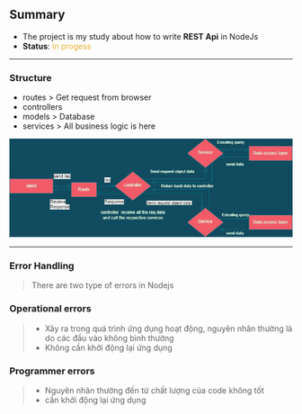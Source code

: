 ## Summary
* The project is my study about how to write **REST Api** in NodeJs
* **Status**: <span style="color:#e9b132">In progess</span>
----
### Structure
* routes > Get request from browser
* controllers
* models > Database
* services > All business logic is here

![SOA](SOA.jpeg "SOA")

----
### Error Handling
> There are two type of errors in Nodejs
### Operational errors
> - Xảy ra trong quá trình ứng dụng hoạt động, nguyên nhân thường là do các đầu vào không bình thường 
> - Không cần khởi động lại ứng dụng

### Programmer errors
> - Nguyên nhân thường đến từ chất lượng của code không tốt
> - cần khởi động lại ứng dụng

